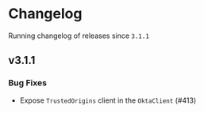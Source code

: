 # Changelog
Running changelog of releases since `3.1.1`

## v3.1.1

### Bug Fixes

- Expose `TrustedOrigins` client in the `OktaClient` (#413)
